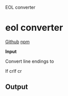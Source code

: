 EOL converter

eol converter
=============

<a href="https://github.com/ryanve/eol" class="button scheme--light">Github</a> <a href="https://www.npmjs.com/package/eol" class="button scheme--light">npm</a>

**Input**

Convert line endings to

lf crlf cr

Output
------
